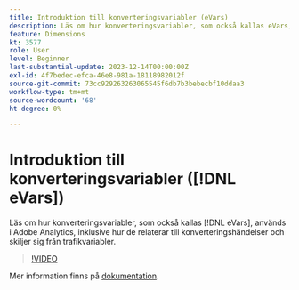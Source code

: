 ```yaml
---
title: Introduktion till konverteringsvariabler (eVars)
description: Läs om hur konverteringsvariabler, som också kallas eVars, används i Adobe Analytics, inklusive hur de relaterar till konverteringshändelser och skiljer sig från trafikvariabler.
feature: Dimensions
kt: 3577
role: User
level: Beginner
last-substantial-update: 2023-12-14T00:00:00Z
exl-id: 4f7bedec-efca-46e8-981a-18118982012f
source-git-commit: 73cc929263263065545f6db7b3bebecbf10ddaa3
workflow-type: tm+mt
source-wordcount: '68'
ht-degree: 0%

---
```


# Introduktion till konverteringsvariabler ([!DNL eVars])

Läs om hur konverteringsvariabler, som också kallas [!DNL eVars], används i Adobe Analytics, inklusive hur de relaterar till konverteringshändelser och skiljer sig från trafikvariabler.

>[!VIDEO](https://video.tv.adobe.com/v/28759/?quality=12&learn=on)

Mer information finns på [dokumentation](https://experienceleague.adobe.com/docs/analytics/components/dimensions/evar.html).
